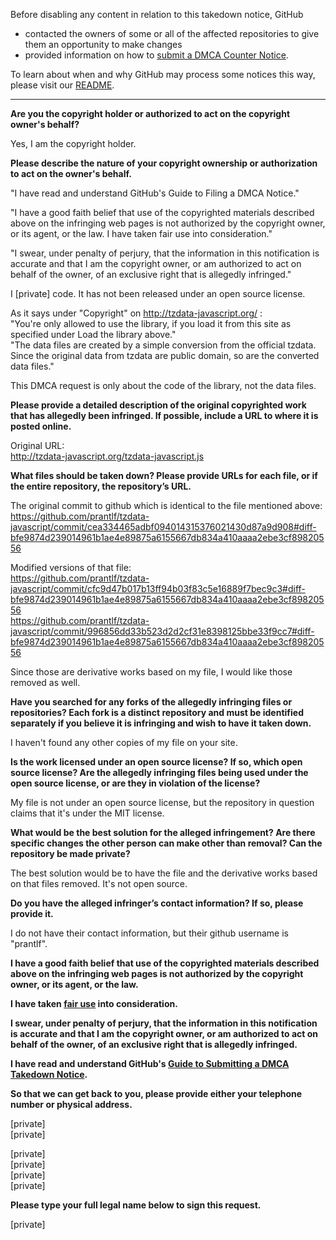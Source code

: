 Before disabling any content in relation to this takedown notice, GitHub
- contacted the owners of some or all of the affected repositories to give them an opportunity to make changes
- provided information on how to [submit a DMCA Counter Notice](https://docs.github.com/en/articles/guide-to-submitting-a-dmca-counter-notice).

To learn about when and why GitHub may process some notices this way, please visit our [README](https://github.com/github/dmca/blob/master/README.md).

---

**Are you the copyright holder or authorized to act on the copyright owner's behalf?**

Yes, I am the copyright holder.

**Please describe the nature of your copyright ownership or authorization to act on the owner's behalf.**

"I have read and understand GitHub's Guide to Filing a DMCA Notice."

"I have a good faith belief that use of the copyrighted materials described above on the infringing web pages is not authorized by the copyright owner, or its agent, or the law. I have taken fair use into consideration."

"I swear, under penalty of perjury, that the information in this notification is accurate and that I am the copyright owner, or am authorized to act on behalf of the owner, of an exclusive right that is allegedly infringed."

I [private] code. It has not been released under an open source license.

As it says under "Copyright" on http://tzdata-javascript.org/ :  
"You're only allowed to use the library, if you load it from this site as specified under Load the library above."  
"The data files are created by a simple conversion from the official tzdata. Since the original data from tzdata are public domain, so are the converted data files."

This DMCA request is only about the code of the library, not the data files.

**Please provide a detailed description of the original copyrighted work that has allegedly been infringed. If possible, include a URL to where it is posted online.**

Original URL:  
http://tzdata-javascript.org/tzdata-javascript.js

**What files should be taken down? Please provide URLs for each file, or if the entire repository, the repository’s URL.**

The original commit to github which is identical to the file mentioned above:  
https://github.com/prantlf/tzdata-javascript/commit/cea334465adbf094014315376021430d87a9d908#diff-bfe9874d239014961b1ae4e89875a6155667db834a410aaaa2ebe3cf89820556

Modified versions of that file:  
https://github.com/prantlf/tzdata-javascript/commit/cfc9d47b017b13ff94b03f83c5e16889f7bec9c3#diff-bfe9874d239014961b1ae4e89875a6155667db834a410aaaa2ebe3cf89820556  
https://github.com/prantlf/tzdata-javascript/commit/996856dd33b523d2d2cf31e8398125bbe33f9cc7#diff-bfe9874d239014961b1ae4e89875a6155667db834a410aaaa2ebe3cf89820556

Since those are derivative works based on my file, I would like those removed as well.

**Have you searched for any forks of the allegedly infringing files or repositories? Each fork is a distinct repository and must be identified separately if you believe it is infringing and wish to have it taken down.**

I haven't found any other copies of my file on your site.

**Is the work licensed under an open source license? If so, which open source license? Are the allegedly infringing files being used under the open source license, or are they in violation of the license?**

My file is not under an open source license, but the repository in question claims that it's under the MIT license.

**What would be the best solution for the alleged infringement? Are there specific changes the other person can make other than removal? Can the repository be made private?**

The best solution would be to have the file and the derivative works based on that files removed. It's not open source.

**Do you have the alleged infringer’s contact information? If so, please provide it.**

I do not have their contact information, but their github username is "prantlf".

**I have a good faith belief that use of the copyrighted materials described above on the infringing web pages is not authorized by the copyright owner, or its agent, or the law.**

**I have taken <a href="https://www.lumendatabase.org/topics/22">fair use</a> into consideration.**

**I swear, under penalty of perjury, that the information in this notification is accurate and that I am the copyright owner, or am authorized to act on behalf of the owner, of an exclusive right that is allegedly infringed.**

**I have read and understand GitHub's <a href="https://docs.github.com/articles/guide-to-submitting-a-dmca-takedown-notice/">Guide to Submitting a DMCA Takedown Notice</a>.**

**So that we can get back to you, please provide either your telephone number or physical address.**

[private]  
[private]

[private]  
[private]  
[private]  
[private]

**Please type your full legal name below to sign this request.**

[private]
